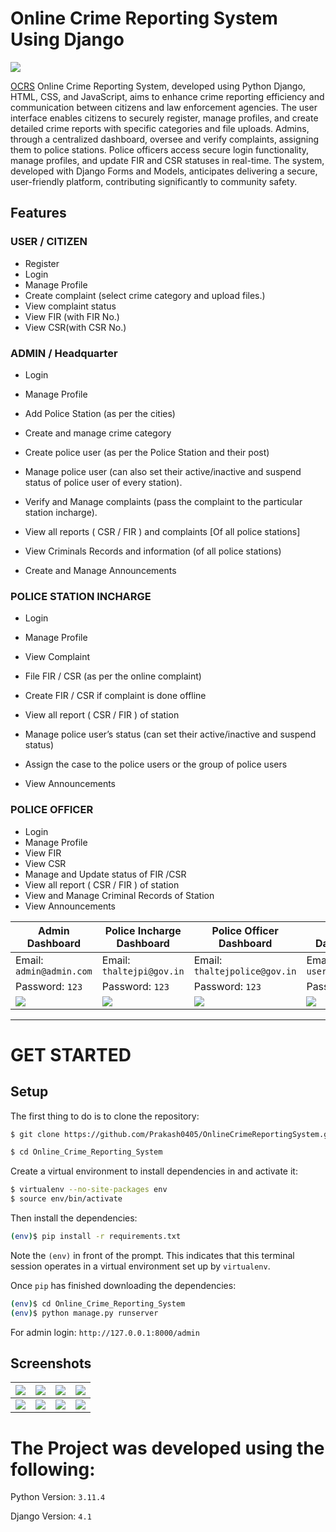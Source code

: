 
# Online Crime Reporting System Using Django
![](https://github.com/Prakash0405/OnlineCrimeReportingSystem/blob/main/Screenshots/home_page.gif)

[OCRS](https://github.com/Prakash0405/OnlineCrimeReportingSystem)  Online Crime Reporting System, developed using Python Django, HTML, CSS, and JavaScript, aims to enhance crime reporting efficiency and communication between citizens and law enforcement agencies. The user interface enables citizens to securely register, manage profiles, and create detailed crime reports with specific categories and file uploads. Admins, through a centralized dashboard, oversee and verify complaints, assigning them to police stations. Police officers access secure login functionality, manage profiles, and update FIR and CSR statuses in real-time. The system, developed with Django Forms and Models, anticipates delivering a secure, user-friendly platform, contributing significantly to community safety.


## Features

### USER / CITIZEN
  
- Register
- Login
- Manage Profile
- Create complaint (select crime category and upload files.)
- View complaint status
- View FIR (with FIR No.)
- View CSR(with CSR No.)
     
 
 
### ADMIN / Headquarter

- Login
- Manage Profile
- Add Police Station (as per the cities)
- Create and manage crime category
- Create police user (as per the Police Station and their post)
- Manage police user (can also set their active/inactive and suspend status of police user of every station).
- Verify and Manage complaints (pass the complaint to the particular station incharge).
- View all reports ( CSR / FIR ) and complaints [Of all police stations]
- View Criminals Records and information (of all police stations)

- Create and Manage Announcements

    

    
### POLICE STATION INCHARGE

  
- Login
- Manage Profile

- View Complaint
- File FIR / CSR (as per the online complaint)
- Create FIR / CSR if complaint is done offline
- View all report ( CSR / FIR ) of station
- Manage police user’s status (can set their active/inactive and   suspend status)
- Assign the case to the police users or the group of police users
- View Announcements

### POLICE OFFICER


- Login
- Manage Profile
- View FIR
- View CSR
- Manage and Update status of FIR /CSR
- View all report ( CSR / FIR ) of station
- View and Manage Criminal Records of Station
- View Announcements


    
| Admin Dashboard | Police Incharge Dashboard | Police Officer Dashboard | User Dashboard |
| -------| -------| -------| -------|
| Email: `admin@admin.com` | Email: `thaltejpi@gov.in` |   Email: `thaltejpolice@gov.in` |   Email: `user@gamil.com` |
| Password: `123` |  Password: `123` |  Password: `123` |  Password: `123` |
| ![](https://github.com/Prakash0405/OnlineCrimeReportingSystem/blob/main/Screenshots/admin_Dashboard.png)| ![](https://github.com/Prakash0405/OnlineCrimeReportingSystem/blob/main/Screenshots/pi_Dashboard.png) |    ![](https://github.com/Prakash0405/OnlineCrimeReportingSystem/blob/main/Screenshots/PO_Dashboard.png)  |    ![](https://github.com/Prakash0405/OnlineCrimeReportingSystem/blob/main/Screenshots/user_Dashboard.png)  |

 
  
-----------------------------------------------


# GET STARTED

## Setup

The first thing to do is to clone the repository:

```sh
$ git clone https://github.com/Prakash0405/OnlineCrimeReportingSystem.git

$ cd Online_Crime_Reporting_System
```

Create a virtual environment to install dependencies in and activate it:

```sh
$ virtualenv --no-site-packages env
$ source env/bin/activate
```

Then install the dependencies:

```sh
(env)$ pip install -r requirements.txt
```
Note the `(env)` in front of the prompt. This indicates that this terminal
session operates in a virtual environment set up by `virtualenv`.

Once `pip` has finished downloading the dependencies:
```sh
(env)$ cd Online_Crime_Reporting_System
(env)$ python manage.py runserver
```
For admin login: `http://127.0.0.1:8000/admin`

## Screenshots

|  ![](https://github.com/Vidit0310/Online-Crime-Reporting-System/blob/main/Screenshots/home_page.png)| ![](https://github.com/Prakash0405/OnlineCrimeReportingSystem/blob/main/Screenshots/Log_in.png)| ![](https://github.com/Prakash0405/OnlineCrimeReportingSystem/blob/main/Screenshots/register.png)| ![](https://github.com/Prakash0405/OnlineCrimeReportingSystem/blob/main/Screenshots/user_Dashboard.png)|
|--------------| --------------|   --------------|  --------------|    
|  ![](https://github.com/Prakash0405/OnlineCrimeReportingSystem/blob/main/Screenshots/admin_Dashboard.png)| ![](https://github.com/Prakash0405/OnlineCrimeReportingSystem/blob/main/Screenshots/admin_login.png)| ![](https://github.com/Prakash0405/OnlineCrimeReportingSystem/blob/main/Screenshots/manage_profile.png)| ![](https://github.com/Prakash0405/OnlineCrimeReportingSystem/blob/main/Screenshots/view_status.png)|

# The Project was developed using the following:

Python Version: 	`3.11.4`

Django Version: 	`4.1`





